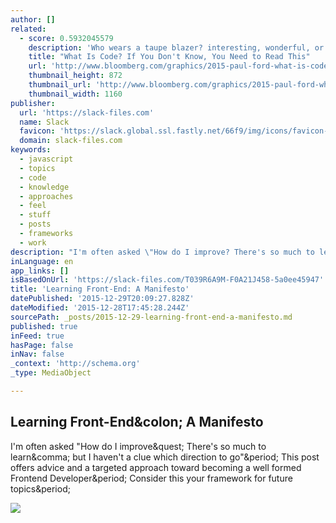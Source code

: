 ```yaml
---
author: []
related:
  - score: 0.5932045579
    description: 'Who wears a taupe blazer? interesting, wonderful, or disturbing way. A computer is a clock with benefits. They all work the same, doing second-grade math, one step at a time: Tick, take a number and put it in box one. Tick, take another number, put it in box two.'
    title: "What Is Code? If You Don't Know, You Need to Read This"
    url: 'http://www.bloomberg.com/graphics/2015-paul-ford-what-is-code/'
    thumbnail_height: 872
    thumbnail_url: 'http://www.bloomberg.com/graphics/2015-paul-ford-what-is-code/images/promo.jpg'
    thumbnail_width: 1160
publisher:
  url: 'https://slack-files.com'
  name: Slack
  favicon: 'https://slack.global.ssl.fastly.net/66f9/img/icons/favicon-32.png'
  domain: slack-files.com
keywords:
  - javascript
  - topics
  - code
  - knowledge
  - approaches
  - feel
  - stuff
  - posts
  - frameworks
  - work
description: "I'm often asked \"How do I improve? There's so much to learn, but I haven't a clue which direction to go\". This post offers advice and a targeted approach toward becoming a well formed Frontend Developer. Consider this your framework for future topics."
inLanguage: en
app_links: []
isBasedOnUrl: 'https://slack-files.com/T039R6A9M-F0A21J458-5a0ee45947'
title: 'Learning Front-End: A Manifesto'
datePublished: '2015-12-29T20:09:27.828Z'
dateModified: '2015-12-28T17:45:28.244Z'
sourcePath: _posts/2015-12-29-learning-front-end-a-manifesto.md
published: true
inFeed: true
hasPage: false
inNav: false
_context: 'http://schema.org'
_type: MediaObject

---
```

<article style=""><h1>Learning Front-End&amp;colon; A Manifesto</h1><p>I'm often asked "How do I improve&amp;quest; There's so much to learn&amp;comma; but I haven't a clue which direction to go"&amp;period; This post offers advice and a targeted approach toward becoming a well formed Frontend Developer&amp;period; Consider this your framework for future topics&amp;period;</p><img src="https://slack.global.ssl.fastly.net/66f9/img/slack_hash_128.png" /></article>